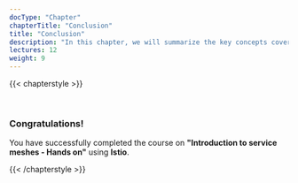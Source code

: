 ```yaml
---
docType: "Chapter"
chapterTitle: "Conclusion"
title: "Conclusion"
description: "In this chapter, we will summarize the key concepts covered in the course and discuss next steps for further learning."
lectures: 12
weight: 9
---
```


{{< chapterstyle >}}

<br />

### Congratulations!

  You have successfully completed the course on **"Introduction to service meshes - Hands on"** using **Istio**.

{{< /chapterstyle >}}
